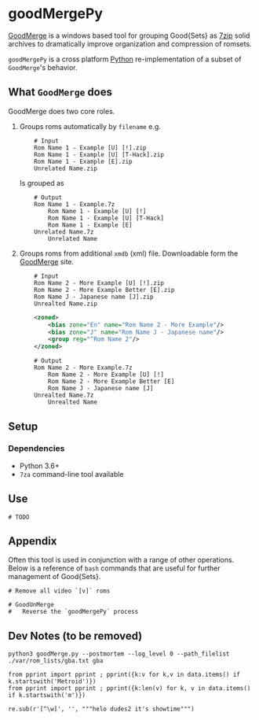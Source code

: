 goodMergePy
===========

[GoodMerge](http://goodmerge.sourceforge.net/About.php) is a windows based tool for grouping Good{Sets} as [7zip](http://www.7-zip.org/) solid archives to dramatically improve organization and compression of romsets.

`goodMergePy` is a cross platform [Python](https://www.python.org/) re-implementation of a subset of `GoodMerge`'s behavior.


What `GoodMerge` does
---------------------

GoodMerge does two core roles.

1. Groups roms automatically by `filename` e.g.

    ```
        # Input
        Rom Name 1 - Example [U] [!].zip
        Rom Name 1 - Example [U] [T-Hack].zip
        Rom Name 1 - Example [E].zip
        Unrelated Name.zip
    ```

   Is grouped as

    ```
        # Output
        Rom Name 1 - Example.7z
            Rom Name 1 - Example [U] [!]
            Rom Name 1 - Example [U] [T-Hack]
            Rom Name 1 - Example [E]
        Unrelated Name.7z
            Unrelated Name
    ```

2. Groups roms from additional `xmdb` (xml) file. Downloadable form the [GoodMerge](http://goodmerge.sourceforge.net/Download.php) site.

    ```
        # Input
        Rom Name 2 - More Example [U] [!].zip
        Rom Name 2 - More Example Better [E].zip
        Rom Name J - Japanese name [J].zip
        Unrealted Name.zip
    ```

    ```xml
        <zoned>
            <bias zone="En" name="Rom Name 2 - More Example"/>
            <bias zone="J" name="Rom Name J - Japanese name"/>
            <group reg="^Rom Name 2"/>
        </zoned>
    ```

    ```
        # Output
        Rom Name 2 - More Example.7z
            Rom Name 2 - More Example [U] [!]
            Rom Name 2 - More Example Better [E]
            Rom Name J - Japanese name [J]
        Unrealted Name.7z
            Unrealted Name
    ```

Setup
-----

### Dependencies

* Python 3.6+
* `7za` command-line tool available


Use
---

    # TODO


Appendix
-------

Often this tool is used in conjunction with a range of other operations.
Below is a reference of `bash` commands that are useful for further management of Good{Sets}.

    # Remove all video `[v]` roms

    # GoodUnMerge
    #   Reverse the `goodMergePy` process


Dev Notes (to be removed)
-------------------------

    python3 goodMerge.py --postmortem --log_level 0 --path_filelist ./var/rom_lists/gba.txt gba

    from pprint import pprint ; pprint({k:v for k,v in data.items() if k.startswith('Metroid')})
    from pprint import pprint ; pprint({k:len(v) for k, v in data.items() if k.startswith('m')})

    re.sub(r'[^\w]', '', """helo dudes2 it's showtime""")
